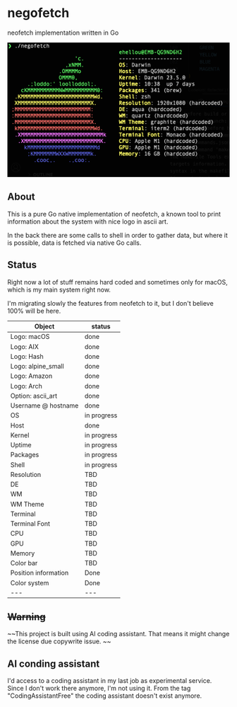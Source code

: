 # negofetch
neofetch implementation written in Go

![A demo of the running negofetch](negofetch-macos.png "negofetch in action")

## About

This is a pure Go native implementation of neofetch, a known
tool to print information about the system with nice logo in
ascii art.

In the back there are some calls to shell in order to gather
data, but where it is possible, data is fetched via native
Go calls.

## Status

Right now a lot of stuff remains hard coded and sometimes only
for macOS, which is my main system right now.

I'm migrating slowly the features from neofetch to it, but I
don't believe 100% will be here.

| Object | status |
| --- | --- |
| Logo: macOS | done |
| Logo: AIX | done |
| Logo:  Hash | done |
| Logo:  alpine_small | done |
| Logo:  Amazon | done |
| Logo:  Arch | done |
| Option: ascii_art | done |
| Username @ hostname | done |
| OS | in progress |
| Host | done |
| Kernel | in progress |
| Uptime | in progress |
| Packages | in progress |
| Shell | in progress |
| Resolution | TBD |
| DE | TBD |
| WM | TBD |
| WM Theme | TBD |
| Terminal | TBD |
| Terminal Font | TBD |
| CPU | TBD |
| GPU | TBD |
| Memory | TBD |
| Color bar | TBD |
| Position information | Done|
| Color system | Done |
| --- | --- |

## ~~Warning~~

~~This project is built using AI coding assistant.  That means it might change
the license due copywrite issue. ~~

## AI conding assistant

I'd access to a coding assistant in my last job as experimental service.
Since I don't work there anymore, I'm not using it.  From the tag
"CodingAssistantFree" the coding assistant doesn't exist anymore.

